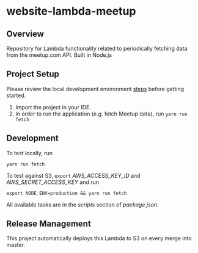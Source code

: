 # website-lambda-meetup

## Overview
Repository for Lambda functionality related to periodically fetching data from the meetup.com API.  Built in Node.js

## Project Setup

Please review the local development environment [steps](https://github.com/ProvidenceGeeks/website-docs/wiki/Onboarding-Guide#lambda) before getting started.

1. Import the project in your IDE.
2. In order to run the application (e.g. fetch Meetup data), run `yarn run fetch`

## Development
To test locally, run
```
yarn run fetch
```

To test against S3, `export` _AWS_ACCESS_KEY_ID_ and _AWS_SECRET_ACCESS_KEY_ and run
```
export NODE_ENV=production && yarn run fetch
```

All available tasks are in the *scripts* section of *package.json*.

## Release Management
This project automatically deploys this Lambda to S3 on every merge into master.

